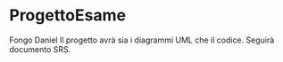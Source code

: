 # ProgettoEsame
Fongo Daniel
Il progetto avrà sia i diagrammi UML che il codice. Seguirà documento SRS.